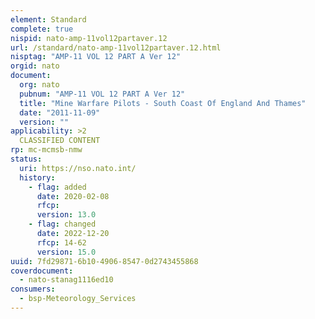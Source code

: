 ```yaml
---
element: Standard
complete: true
nispid: nato-amp-11vol12partaver.12
url: /standard/nato-amp-11vol12partaver.12.html
nisptag: "AMP-11 VOL 12 PART A Ver 12"
orgid: nato
document:
  org: nato
  pubnum: "AMP-11 VOL 12 PART A Ver 12"
  title: "Mine Warfare Pilots - South Coast Of England And Thames"
  date: "2011-11-09"
  version: ""
applicability: >2
  CLASSIFIED CONTENT
rp: mc-mcmsb-nmw
status:
  uri: https://nso.nato.int/
  history: 
    - flag: added
      date: 2020-02-08
      rfcp: 
      version: 13.0
    - flag: changed
      date: 2022-12-20
      rfcp: 14-62
      version: 15.0
uuid: 7fd29871-6b10-4906-8547-0d2743455868
coverdocument:
  - nato-stanag1116ed10
consumers:
  - bsp-Meteorology_Services
---
```

